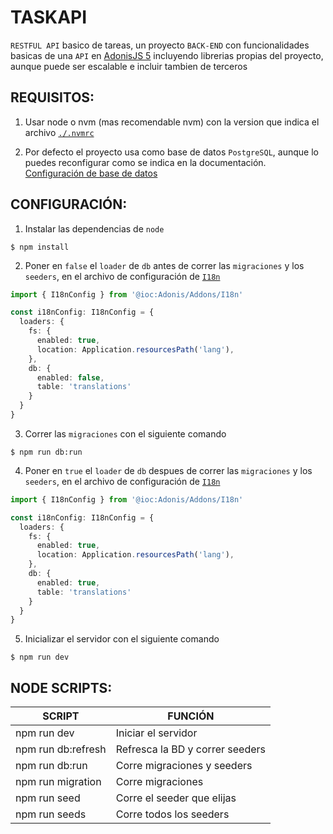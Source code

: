 # TASKAPI

`RESTFUL API` basico de tareas, un proyecto `BACK-END` con funcionalidades basicas de una `API` en [AdonisJS 5](https://docs.adonisjs.com/guides/introduction "AdonisJs") incluyendo librerias propias del proyecto, aunque puede ser escalable e incluir tambien de terceros

## REQUISITOS:

1. Usar node o nvm (mas recomendable nvm) con la version que indica el archivo [`./.nvmrc`](./.nvmrc)

2. Por defecto el proyecto usa como base de datos `PostgreSQL`, aunque lo puedes reconfigurar como se indica en la documentación. [Configuración de base de datos](https://docs.adonisjs.com/guides/database/introduction "AdonisJs")

## CONFIGURACIÓN:

1. Instalar las dependencias de `node`

~~~console
$ npm install
~~~

2. Poner en `false` el `loader` de `db` antes de correr las `migraciones` y los `seeders`, en el archivo de configuración de [`I18n`](./config/i18n.ts)

~~~typescript
import { I18nConfig } from '@ioc:Adonis/Addons/I18n'

const i18nConfig: I18nConfig = {
  loaders: {
    fs: {
      enabled: true,
      location: Application.resourcesPath('lang'),
    },
    db: {
      enabled: false,
      table: 'translations'
    }
  }
}
~~~

3. Correr las `migraciones` con el siguiente comando

~~~console
$ npm run db:run
~~~

4. Poner en `true` el `loader` de `db` despues de correr las `migraciones` y los `seeders`, en el archivo de configuración de [`I18n`](./config/i18n.ts)

~~~typescript
import { I18nConfig } from '@ioc:Adonis/Addons/I18n'

const i18nConfig: I18nConfig = {
  loaders: {
    fs: {
      enabled: true,
      location: Application.resourcesPath('lang'),
    },
    db: {
      enabled: true,
      table: 'translations'
    }
  }
}
~~~

5. Inicializar el servidor con el siguiente comando

~~~console
$ npm run dev
~~~

## NODE SCRIPTS:

|       SCRIPT        |             FUNCIÓN             |
|---------------------|---------------------------------|
| npm run dev         | Iniciar el servidor             |
| npm run db:refresh  | Refresca la BD y correr seeders |
| npm run db:run      | Corre migraciones y seeders     |
| npm run migration   | Corre migraciones               |
| npm run seed        | Corre el seeder que elijas      |
| npm run seeds       | Corre todos los seeders         |
